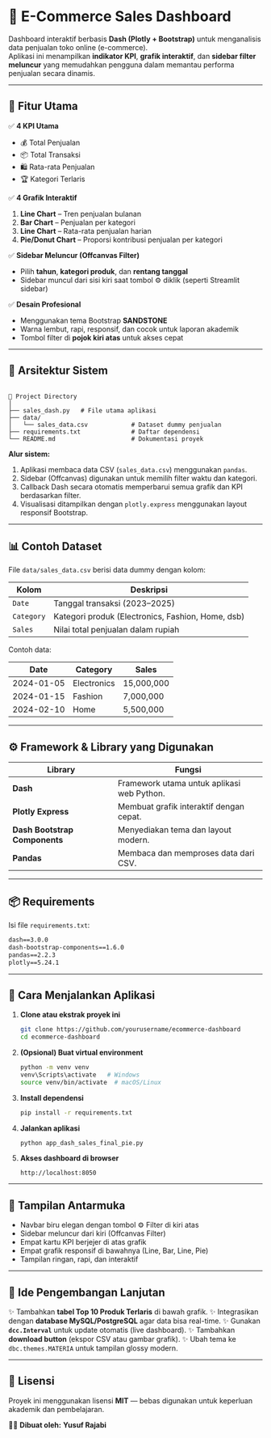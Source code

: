 
# 🛒 E-Commerce Sales Dashboard

Dashboard interaktif berbasis **Dash (Plotly + Bootstrap)** untuk menganalisis data penjualan toko online (e-commerce).  
Aplikasi ini menampilkan **indikator KPI**, **grafik interaktif**, dan **sidebar filter meluncur** yang memudahkan pengguna dalam memantau performa penjualan secara dinamis.

---

## 🚀 Fitur Utama

✅ **4 KPI Utama**
- 💰 Total Penjualan  
- 📦 Total Transaksi  
- 🛍️ Rata-rata Penjualan  
- 🏆 Kategori Terlaris  

✅ **4 Grafik Interaktif**
1. **Line Chart** – Tren penjualan bulanan  
2. **Bar Chart** – Penjualan per kategori  
3. **Line Chart** – Rata-rata penjualan harian  
4. **Pie/Donut Chart** – Proporsi kontribusi penjualan per kategori  

✅ **Sidebar Meluncur (Offcanvas Filter)**
- Pilih **tahun**, **kategori produk**, dan **rentang tanggal**  
- Sidebar muncul dari sisi kiri saat tombol ⚙️ diklik (seperti Streamlit sidebar)

✅ **Desain Profesional**
- Menggunakan tema Bootstrap **SANDSTONE**  
- Warna lembut, rapi, responsif, dan cocok untuk laporan akademik  
- Tombol filter di **pojok kiri atas** untuk akses cepat  

---

## 🧠 Arsitektur Sistem

```

📂 Project Directory
│
├── sales_dash.py   # File utama aplikasi
├── data/
│   └── sales_data.csv            # Dataset dummy penjualan
├── requirements.txt              # Daftar dependensi
└── README.md                     # Dokumentasi proyek

````

**Alur sistem:**
1. Aplikasi membaca data CSV (`sales_data.csv`) menggunakan `pandas`.
2. Sidebar (Offcanvas) digunakan untuk memilih filter waktu dan kategori.
3. Callback Dash secara otomatis memperbarui semua grafik dan KPI berdasarkan filter.
4. Visualisasi ditampilkan dengan `plotly.express` menggunakan layout responsif Bootstrap.

---

## 📊 Contoh Dataset

File `data/sales_data.csv` berisi data dummy dengan kolom:

| Kolom | Deskripsi |
|--------|------------|
| `Date` | Tanggal transaksi (2023–2025) |
| `Category` | Kategori produk (Electronics, Fashion, Home, dsb) |
| `Sales` | Nilai total penjualan dalam rupiah |

Contoh data:

| Date | Category | Sales |
|------|-----------|-------|
| 2024-01-05 | Electronics | 15,000,000 |
| 2024-01-15 | Fashion | 7,000,000 |
| 2024-02-10 | Home | 5,500,000 |

---

## ⚙️ Framework & Library yang Digunakan

| Library | Fungsi |
|----------|--------|
| **Dash** | Framework utama untuk aplikasi web Python. |
| **Plotly Express** | Membuat grafik interaktif dengan cepat. |
| **Dash Bootstrap Components** | Menyediakan tema dan layout modern. |
| **Pandas** | Membaca dan memproses data dari CSV. |

---

## 📦 Requirements

Isi file `requirements.txt`:

```txt
dash==3.0.0
dash-bootstrap-components==1.6.0
pandas==2.2.3
plotly==5.24.1
````

---

## 🧩 Cara Menjalankan Aplikasi

1. **Clone atau ekstrak proyek ini**

   ```bash
   git clone https://github.com/yourusername/ecommerce-dashboard
   cd ecommerce-dashboard
   ```

2. **(Opsional) Buat virtual environment**

   ```bash
   python -m venv venv
   venv\Scripts\activate   # Windows
   source venv/bin/activate  # macOS/Linux
   ```

3. **Install dependensi**

   ```bash
   pip install -r requirements.txt
   ```

4. **Jalankan aplikasi**

   ```bash
   python app_dash_sales_final_pie.py
   ```

5. **Akses dashboard di browser**

   ```
   http://localhost:8050
   ```

---

## 🎨 Tampilan Antarmuka

* Navbar biru elegan dengan tombol ⚙️ Filter di kiri atas
* Sidebar meluncur dari kiri (Offcanvas Filter)
* Empat kartu KPI berjejer di atas grafik
* Empat grafik responsif di bawahnya (Line, Bar, Line, Pie)
* Tampilan ringan, rapi, dan interaktif

---

## 🧠 Ide Pengembangan Lanjutan

✨ Tambahkan **tabel Top 10 Produk Terlaris** di bawah grafik.
✨ Integrasikan dengan **database MySQL/PostgreSQL** agar data bisa real-time.
✨ Gunakan **`dcc.Interval`** untuk update otomatis (live dashboard).
✨ Tambahkan **download button** (ekspor CSV atau gambar grafik).
✨ Ubah tema ke `dbc.themes.MATERIA` untuk tampilan glossy modern.

---

## 📜 Lisensi

Proyek ini menggunakan lisensi **MIT** — bebas digunakan untuk keperluan akademik dan pembelajaran.



👨‍💻 **Dibuat oleh:**
**Yusuf Rajabi**
